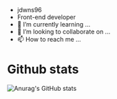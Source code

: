 - jdwns96
- Front-end developer
- 🌱 I’m currently learning ...
- 💞️ I’m looking to collaborate on ...
- 📫 How to reach me ...

<!---
jdwns96/jdwns96 is a ✨ special ✨ repository because its `README.md` (this file) appears on your GitHub profile.
You can click the Preview link to take a look at your changes.
--->

# Github stats
![Anurag's GitHub stats](https://github-readme-stats.vercel.app/api?username=jdwns96&show_icons=true&theme=default)
